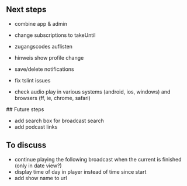 ## Next steps

* combine app & admin

* change subscriptions to takeUntil
* zugangscodes auflisten
* hinweis show profile change
* save/delete notifications
* fix tslint issues
* check audio play in various systems (android, ios, windows) and browsers (ff, ie, chrome, safari)

## Future steps

* add search box for broadcast search
* add podcast links

## To discuss

* continue playing the following broadcast when the current is finished (only in date view?)
* display time of day in player instead of time since start
* add show name to url
